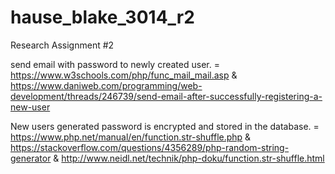 # hause_blake_3014_r2
Research Assignment #2

send email with password to newly created user. =
https://www.w3schools.com/php/func_mail_mail.asp
&
https://www.daniweb.com/programming/web-development/threads/246739/send-email-after-successfully-registering-a-new-user


New users generated password is encrypted and stored in the
database. = 
https://www.php.net/manual/en/function.str-shuffle.php
&
https://stackoverflow.com/questions/4356289/php-random-string-generator
&
http://www.neidl.net/technik/php-doku/function.str-shuffle.html
